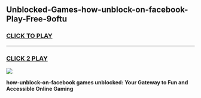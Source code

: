 
## Unblocked-Games-how-unblock-on-facebook-Play-Free-9oftu
<h3>
<a href="https://premium76.site?title=how-unblock-on-facebook&ref=21A">CLICK TO PLAY</a></h3>
<hr>

<h3>
<a href="https://premium76.site?title=how-unblock-on-facebook&ref=21A">CLICK 2 PLAY</a>
  
</h3>

<a href="https://premium76.site?title=how-unblock-on-facebook&ref=21A"><img src="https://clearcache.store/games.png"></a>


**how-unblock-on-facebook games unblocked: Your Gateway to Fun and Accessible Online Gaming**
